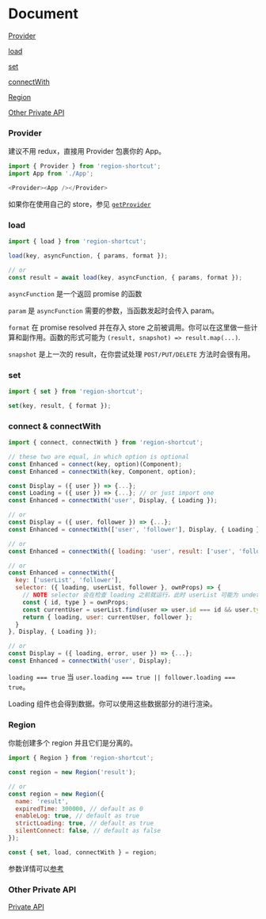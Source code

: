 # Document

[Provider](#Provider)

[load](#load)

[set](#set)

[connectWith](#connectWith)

[Region](#Region)

[Other Private API](https://github.com/regionjs/region-core/blob/master/docs/PrivateAPI-zh_CN.md)

### Provider

建议不用 redux，直接用 Provider 包裹你的 App。

```javascript
import { Provider } from 'region-shortcut';
import App from './App';

<Provider><App /></Provider>
```

如果你在使用自己的 store，参见 [`getProvider`](https://github.com/regionjs/region-core/blob/master/docs/PrivateAPI-zh_CN.md#getProvider)

### load

```javascript
import { load } from 'region-shortcut';

load(key, asyncFunction, { params, format });

// or
const result = await load(key, asyncFunction, { params, format });
```

`asyncFunction` 是一个返回 promise 的函数

`param` 是 `asyncFunction` 需要的参数，当函数发起时会传入 param。

`format` 在 promise resolved 并在存入 store 之前被调用。你可以在这里做一些计算和副作用。函数的形式可能为 `(result, snapshot) => result.map(...)`.

`snapshot` 是上一次的 result，在你尝试处理 `POST/PUT/DELETE` 方法时会很有用。

### set

```javascript
import { set } from 'region-shortcut';

set(key, result, { format });
```

### connect & connectWith

```javascript
import { connect, connectWith } from 'region-shortcut';

// these two are equal, in which option is optional
const Enhanced = connect(key, option)(Component);
const Enhanced = connectWith(key, Component, option);

const Display = ({ user }) => {...};
const Loading = ({ user }) => {...}; // or just import one
const Enhanced = connectWith('user', Display, { Loading });

// or
const Display = ({ user, follower }) => {...};
const Enhanced = connectWith(['user', 'follower'], Display, { Loading });

// or
const Enhanced = connectWith({ loading: 'user', result: ['user', 'follower'] }, Display, { Loading });

// or
const Enhanced = connectWith({
  key: ['userList', 'follower'],
  selector: ({ loading, userList, follower }, ownProps) => {
    // NOTE selector 会在检查 loading 之前就运行，此时 userList 可能为 undefined
    const { id, type } = ownProps;
    const currentUser = userList.find(user => user.id === id && user.type === type);
    return { loading, user: currentUser, follower };
  }
}, Display, { Loading });

// or
const Display = ({ loading, error, user }) => {...};
const Enhanced = connectWith('user', Display);
```

`loading === true` 当 `user.loading === true || follower.loading === true`。

Loading 组件也会得到数据。你可以使用这些数据部分的进行渲染。

### Region

你能创建多个 region 并且它们是分离的。

```javascript
import { Region } from 'region-shortcut';

const region = new Region('result');

// or
const region = new Region({
  name: 'result',
  expiredTime: 300000, // default as 0
  enableLog: true, // default as true
  strictLoading: true, // default as true
  silentConnect: false, // default as false
});

const { set, load, connectWith } = region;
```

参数详情可以[参考](https://github.com/regionjs/region-core/blob/master/docs/PrivateAPI-zh_CN.md#private_setConfig)

### Other Private API

[Private API](https://github.com/regionjs/region-core/blob/master/docs/PrivateAPI-zh_CN.md)
